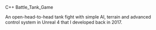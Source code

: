 C++ Battle_Tank_Game

An open-head-to-head tank fight with simple AI, terrain and advanced control system in Unreal 4 that I developed back in 2017.
